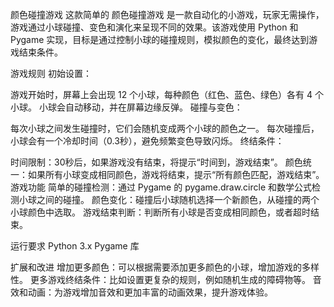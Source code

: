 颜色碰撞游戏
这款简单的 颜色碰撞游戏 是一款自动化的小游戏，玩家无需操作，游戏通过小球碰撞、变色和演化来呈现不同的效果。该游戏使用 Python 和 Pygame 实现，目标是通过控制小球的碰撞规则，模拟颜色的变化，最终达到游戏结束条件。

游戏规则
初始设置：

游戏开始时，屏幕上会出现 12 个小球，每种颜色（红色、蓝色、绿色）各有 4 个小球。
小球会自动移动，并在屏幕边缘反弹。
碰撞与变色：

每次小球之间发生碰撞时，它们会随机变成两个小球的颜色之一。
每次碰撞后，小球会有一个冷却时间（0.3秒），避免频繁变色导致闪烁。
终结条件：

时间限制：30秒后，如果游戏没有结束，将提示“时间到，游戏结束”。
颜色统一：如果所有小球变成相同颜色，游戏将结束，提示“所有颜色匹配，游戏结束”。
游戏功能
简单的碰撞检测：通过 Pygame 的 pygame.draw.circle 和数学公式检测小球之间的碰撞。
颜色变化：碰撞后小球随机选择一个新颜色，从碰撞的两个小球颜色中选取。
游戏结束判断：判断所有小球是否变成相同颜色，或者超时结束。

运行要求
Python 3.x
Pygame 库

扩展和改进
增加更多颜色：可以根据需要添加更多颜色的小球，增加游戏的多样性。
更多游戏终结条件：比如设置更复杂的规则，例如随机生成的障碍物等。
音效和动画：为游戏增加音效和更加丰富的动画效果，提升游戏体验。
